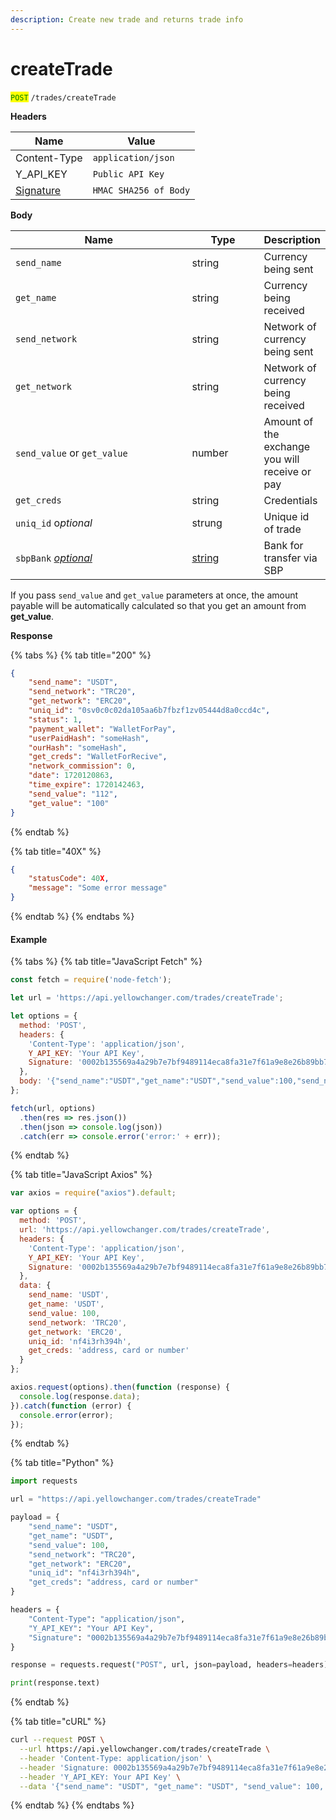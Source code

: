 ```yaml
---
description: Create new trade and returns trade info
---
```


# createTrade

<mark style="color:green;">`POST`</mark> `/trades/createTrade`

**Headers**

| Name                         | Value                 |
| ---------------------------- | --------------------- |
| Content-Type                 | `application/json`    |
| Y\_API\_KEY                  | `Public API Key`      |
| [Signature](../signature.md) | `HMAC SHA256 of Body` |

**Body**

<table><thead><tr><th width="270">Name</th><th width="100">Type</th><th>Description</th></tr></thead><tbody><tr><td><code>send_name</code></td><td>string</td><td>Currency being sent</td></tr><tr><td><code>get_name</code></td><td>string</td><td>Currency being received</td></tr><tr><td><code>send_network</code></td><td>string</td><td>Network of currency being sent</td></tr><tr><td><code>get_network</code></td><td>string</td><td>Network of currency being received</td></tr><tr><td><code>send_value</code> or <code>get_value</code></td><td>number</td><td>Amount of the exchange you will receive or pay</td></tr><tr><td><code>get_creds</code></td><td>string</td><td>Сredentials</td></tr><tr><td><code>uniq_id</code> o<em>ptional</em></td><td>strung</td><td>Unique id of trade</td></tr><tr><td><code>sbpBank</code> <a data-footnote-ref href="#user-content-fn-1"><em>optional</em></a></td><td><a data-footnote-ref href="#user-content-fn-2">string</a></td><td>Bank for transfer via SBP</td></tr></tbody></table>

If you pass `send_value` and `get_value` parameters at once, the amount payable will be automatically calculated so that you get an amount from **get\_value**.



**Response**

{% tabs %}
{% tab title="200" %}
```json
{
	"send_name": "USDT",
	"send_network": "TRC20",
	"get_network": "ERC20",
	"uniq_id": "0sv0c0c02da105aa6b7fbzf1zv05444d8a0ccd4c",
	"status": 1,
	"payment_wallet": "WalletForPay",
	"userPaidHash": "someHash",
	"ourHash": "someHash",
	"get_creds": "WalletForRecive",
	"network_commission": 0,
	"date": 1720120863,
	"time_expire": 1720142463,
	"send_value": "112",
	"get_value": "100"
}
```
{% endtab %}

{% tab title="40X" %}
```json
{
	"statusCode": 40X,
	"message": "Some error message"
}
```
{% endtab %}
{% endtabs %}

#### Example

{% tabs %}
{% tab title="JavaScript Fetch" %}
```javascript
const fetch = require('node-fetch');

let url = 'https://api.yellowchanger.com/trades/createTrade';

let options = {
  method: 'POST',
  headers: {
    'Content-Type': 'application/json',
    Y_API_KEY: 'Your API Key',
    Signature: '0002b135569a4a29b7e7bf9489114eca8fa31e7f61a9e8e26b89bb7dfd4dcf5c'
  },
  body: '{"send_name":"USDT","get_name":"USDT","send_value":100,"send_network":"TRC20","get_network":"ERC20", "uniq_id":"nf4i3rh394h", "get_creds":"address, card or number"}'
};

fetch(url, options)
  .then(res => res.json())
  .then(json => console.log(json))
  .catch(err => console.error('error:' + err));
```
{% endtab %}

{% tab title="JavaScript Axios" %}
```javascript
var axios = require("axios").default;

var options = {
  method: 'POST',
  url: 'https://api.yellowchanger.com/trades/createTrade',
  headers: {
    'Content-Type': 'application/json',
    Y_API_KEY: 'Your API Key',
    Signature: '0002b135569a4a29b7e7bf9489114eca8fa31e7f61a9e8e26b89bb7dfd4dcf5c'
  },
  data: {
    send_name: 'USDT',
    get_name: 'USDT',
    send_value: 100,
    send_network: 'TRC20',
    get_network: 'ERC20', 
    uniq_id: 'nf4i3rh394h', 
    get_creds: 'address, card or number'
  }
};

axios.request(options).then(function (response) {
  console.log(response.data);
}).catch(function (error) {
  console.error(error);
});
```
{% endtab %}

{% tab title="Python" %}
```python
import requests

url = "https://api.yellowchanger.com/trades/createTrade"

payload = {
    "send_name": "USDT",
    "get_name": "USDT",
    "send_value": 100,
    "send_network": "TRC20",
    "get_network": "ERC20", 
    "uniq_id": "nf4i3rh394h",
    "get_creds": "address, card or number"
}

headers = {
    "Content-Type": "application/json",
    "Y_API_KEY": "Your API Key",
    "Signature": "0002b135569a4a29b7e7bf9489114eca8fa31e7f61a9e8e26b89bb7dfd4dcf5c"
}

response = requests.request("POST", url, json=payload, headers=headers)

print(response.text)
```
{% endtab %}

{% tab title="cURL" %}
```bash
curl --request POST \
  --url https://api.yellowchanger.com/trades/createTrade \
  --header 'Content-Type: application/json' \
  --header 'Signature: 0002b135569a4a29b7e7bf9489114eca8fa31e7f61a9e8e26b89bb7dfd4dcf5c' \
  --header 'Y_API_KEY: Your API Key' \
  --data '{"send_name": "USDT", "get_name": "USDT", "send_value": 100, "send_network": "TRC20", "get_network": "ERC20", "uniq_id": "nf4i3rh394h", "get_creds": "address, card or number"}'
```
{% endtab %}
{% endtabs %}



[^1]: Only when get\_network is SBPRUB

[^2]: Acceptable values: sbppsb, sbpakbars, sbprnkb, sbpotp, sbpozon, sbpmtc, sbppochtabank, sbpumoney, sbptinkoff, sbpsber, sbpraif, sbpalfa, sbpotkritie, sbpvtb, sbpsovkombank, sbpgazprom, sbprosbank
